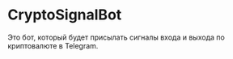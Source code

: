 # CryptoSignalBot

Это бот, который будет присылать сигналы входа и выхода по криптовалюте в Telegram.
